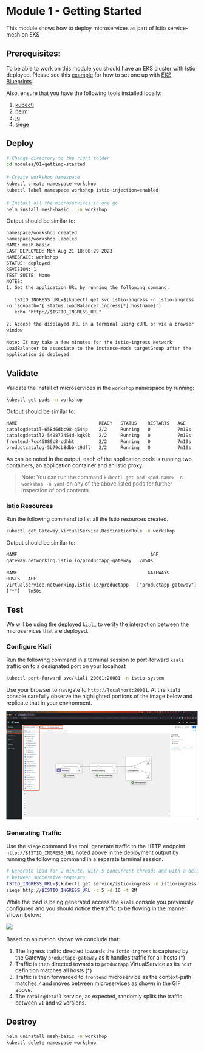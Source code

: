 # Module 1 - Getting Started 

This module shows how to deploy microservices as part of Istio service-mesh on 
EKS

## Prerequisites:

To be able to work on this module you should have an EKS cluster with Istio 
deployed. Please see this [example](https://github.com/aws-ia/terraform-aws-eks-blueprints/tree/main/examples/istio) for how to set one up with [EKS Blueprints](https://github.com/aws-ia/terraform-aws-eks-blueprints).

Also, ensure that you have the following tools installed locally:

1. [kubectl](https://Kubernetes.io/docs/tasks/tools/)
2. [helm](https://helm.sh/docs/intro/install/)
3. [jq](https://jqlang.github.io/jq/download/)
4. [siege](https://github.com/JoeDog/siege)

## Deploy 

```sh
# Change directory to the right folder
cd modules/01-getting-started

# Create workshop namespace 
kubectl create namespace workshop
kubectl label namespace workshop istio-injection=enabled

# Install all the microservices in one go
helm install mesh-basic . -n workshop
```

Output should be similar to:
```
namespace/workshop created
namespace/workshop labeled
NAME: mesh-basic
LAST DEPLOYED: Mon Aug 21 18:08:29 2023
NAMESPACE: workshop
STATUS: deployed
REVISION: 1
TEST SUITE: None
NOTES:
1. Get the application URL by running the following command:

   ISTIO_INGRESS_URL=$(kubectl get svc istio-ingress -n istio-ingress -o jsonpath='{.status.loadBalancer.ingress[*].hostname}')
   echo "http://$ISTIO_INGRESS_URL"

2. Access the displayed URL in a terminal using cURL or via a browser window

Note: It may take a few minutes for the istio-ingress Network LoadBalancer to associate to the instance-mode targetGroup after the application is deployed.
```

## Validate

Validate the install of microservices in the `workshop` namespace by running:

```sh
kubectl get pods -n workshop
```

Output should be similar to:

```
NAME                              READY   STATUS    RESTARTS   AGE
catalogdetail-658d6dbc98-q544p    2/2     Running   0          7m19s
catalogdetail2-549877454d-kqk9b   2/2     Running   0          7m19s
frontend-7cc46889c8-qdhht         2/2     Running   0          7m19s
productcatalog-5b79cb8dbb-t9dfl   2/2     Running   0          7m19s
```

As can be noted in the output, each of the application pods is running two 
containers, an application container and an Istio proxy.

> Note: You can run the command `kubectl get pod <pod-name> -n workshop -o yaml`
on any of the above listed pods for further inspection of pod contents.

### Istio Resources

Run the following command to list all the Istio resources created.

```sh
kubectl get Gateway,VirtualService,DestinationRule -n workshop
```

Output should be similar to:
```
NAME                                                 AGE
gateway.networking.istio.io/productapp-gateway   7m50s

NAME                                                GATEWAYS                     HOSTS   AGE
virtualservice.networking.istio.io/productapp   ["productapp-gateway"]   ["*"]   7m50s
```

## Test

We will be using the deployed `kiali` to verify the interaction between the 
microservices that are deployed.

### Configure Kiali

Run the following command in a terminal session to port-forward `kiali` traffic 
on to a designated port on your localhost 

```sh 
kubectl port-forward svc/kiali 20001:20001 -n istio-system
```

Use your browser to navigate to `http://localhost:20001`. At the `kiali` console
carefully observe the highlighted portions of the image below and replicate that 
in your environment.

![](../../.images/01-kiali-console.png)

### Generating Traffic

Use the `siege` command line tool, generate traffic to the HTTP endpoint 
`http://$ISTIO_INGRESS_URL` noted above in the deployment output by running the following
command in a separate terminal session.

```sh 
# Generate load for 2 minute, with 5 concurrent threads and with a delay of 10s
# between successive requests
ISTIO_INGRESS_URL=$(kubectl get service/istio-ingress -n istio-ingress -o json | jq -r '.status.loadBalancer.ingress[0].hostname')
siege http://$ISTIO_INGRESS_URL -c 5 -d 10 -t 2M
```

While the load is being generated access the `kiali` console you previously 
configured and you should notice the traffic to be flowing in the manner shown
below:

![](../../.images/01-kiali-traffic-flow.gif)

Based on animation shown we conclude that:
1. The Ingress traffic directed towards the `istio-ingress` is captured by the 
Gateway `productapp-gateway` as it handles traffic for all hosts (*)
2. Traffic is then directed towards to `productapp` VirtualService as its 
`host` definition matches all hosts (*)
3. Traffic is then forwarded to `frontend` microservice as the context-path 
matches `/` and moves between microservices as shown in the GIF above.
4. The `catalogdetail` service, as expected, randomly splits the traffic between 
`v1` and `v2` versions.

## Destroy 

```sh
helm uninstall mesh-basic -n workshop
kubectl delete namespace workshop
```
